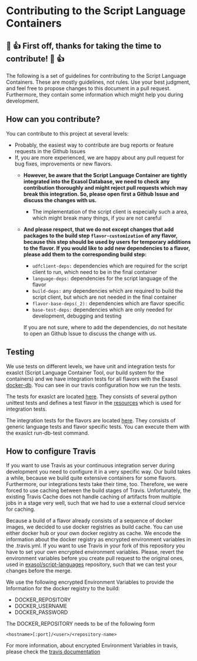 # Contributing to the Script Language Containers

## :tada: :+1: First off, thanks for taking the time to contribute! :tada: :+1:

The following is a set of guidelines for contributing to the Script Language Containers. 
These are mostly guidelines, not rules. Use your best judgment, and feel free 
to propose changes to this document in a pull request. 
Furthermore, they contain some information which might help you during development.

## How can you contribute?

You can contribute to this project at several levels:
- Probably, the easiest way to contribute are bug reports or feature requests in the Github Issues
- If, you are more experienced, we are happy about any pull request for bug fixes, improvements or new flavors. 
    - **However, be aware that the Script Language Container are tightly integrated into the Exasol Database, 
    we need to check any contribution thoroughly and might reject pull requests which may break this integration. 
    So, please open first a Github Issue and discuss the changes with us.**
        - The implementation of the script client is especially such a area, 
        which might break many things, if you are not careful
    - **And please respect, that we do not except changes that add packages to the build step 
    `flavor-customization` of any flavor, because this step should be used by users for 
    temporary additions to the flavor. If you would like to add new dependencies to a flavor, 
    please add them to the corresponding build step:**
        - `udfclient-deps:` dependencies which are required for the script client to run, 
        which need to be in the final container
        - `language-deps:` dependencies for the script language of the flavor
        - `build-deps:` any dependencies which are required to build the script client,
        but which are not needed in the final container
        - `flavor-base-deps(_2):` dependencies which are flavor specific
        - `base-test-deps:` dependencies which are only needed for development, debugging and testing
    
        If you are not sure, where to add the dependencies, 
        do not hesitate to open an Github Issue to discuss the change with us.
        
## Testing

We use tests on different levels, we have unit and integration tests for exaslct (Script Language Container Tool, 
our build system for the containers) and we have integration tests for all flavors with the Exasol 
[docker-db](https://github.com/exasol/docker-db). 
You can see in our travis configuration how we run the tests.

The tests for exaslct are located [here](exaslct_src/test). 
They consists of several python unittest tests and 
defines a test flavor in the [resources](exaslct_src/test/resources)
which is used for integration tests.

The integration tests for the flavors are located [here](tests). 
They consists of generic language tests and flavor specific tests.
You can execute them with the exaslct run-db-test command.

## How to configure Travis

If you want to use Travis as your continuous integration server during development 
you need to configure it in a very specific way. Our build takes a while, 
because we build quite extensive containers for some flavors. 
Furthermore, our integrations tests take their time, too. 
Therefore, we were forced to use caching between the build stages of Travis. 
Unfortunately, the existing Travis Cache does not handle caching of artifacts 
from multiple jobs in a stage very well, such that we had to use a 
external cloud service for caching.

Because a build of a flavor already consists of a sequence of docker images, 
we decided to use docker registries as build cache. You can use either docker hub or 
your own docker registry as cache. We encode the information about the docker registry
as encrypted environment variables in the .travis.yml. If you want to use Travis in 
your fork of this repository you have to set your own encrypted environment variables.
Please, revert the environment variables before you create pull request to the original ones, 
used in [exasol/script-languages](https://github.com/exasol/script-languages) repository, 
such that we can test your changes before the merge.

We use the following encrypted Environment Variables 
to provide the Information for the docker registry to the build:

- DOCKER_REPOSITORY
- DOCKER_USERNAME
- DOCKER_PASSWORD

The DOCKER_REPOSITORY needs to be of the following form 

    <hostname>[:port]/<user>/<repository-name>
    
For more information, about encrypted Environment Variables in travis, 
please check the [travis documentation](https://docs.travis-ci.com/user/environment-variables/#defining-encrypted-variables-in-travisyml)